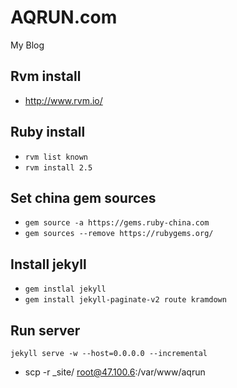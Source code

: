 AQRUN.com
==========

My Blog

## Rvm install

* http://www.rvm.io/

## Ruby install

* `rvm list known`
* `rvm install 2.5`

## Set china gem sources

* `gem source -a https://gems.ruby-china.com`
* `gem sources --remove https://rubygems.org/`

## Install jekyll

* `gem instlal jekyll`
* `gem install jekyll-paginate-v2 route kramdown`



## Run server

```shell
jekyll serve -w --host=0.0.0.0 --incremental
```

* scp -r _site/ root@47.100.6:/var/www/aqrun